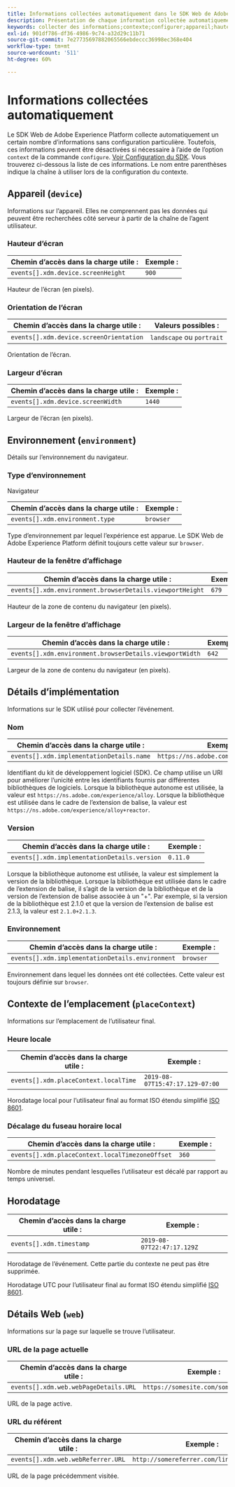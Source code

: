 ```yaml
---
title: Informations collectées automatiquement dans le SDK Web de Adobe Experience Platform
description: Présentation de chaque information collectée automatiquement par le SDK Adobe Experience Platform.
keywords: collecter des informations;contexte;configurer;appareil;hauteur d’écran;orientation de l’écran;orientation de l’écran;largeur d’écran;largeur d’écran;environnement;hauteur de fenêtre d’affichage;hauteur de fenêtre d’affichage;largeur de fenêtre d’affichage;détails du navigateur;détails de la mise en oeuvre;détails de la mise en oeuvre;nom;version;contexte local;heure locale;fuseau horaire local Décalage du fuseau horaire;horodatage;web;url;webPageDetails;détails de la page web;webReferrer;référent web;paysage;portrait;
exl-id: 901df786-df36-4986-9c74-a32d29c11b71
source-git-commit: 7e27735697882065566ebdeccc36998ec368e404
workflow-type: tm+mt
source-wordcount: '511'
ht-degree: 60%

---
```


# Informations collectées automatiquement

Le SDK Web de Adobe Experience Platform collecte automatiquement un certain nombre d’informations sans configuration particulière. Toutefois, ces informations peuvent être désactivées si nécessaire à l’aide de l’option `context` de la commande `configure`. [Voir Configuration du SDK](../fundamentals/configuring-the-sdk.md). Vous trouverez ci-dessous la liste de ces informations. Le nom entre parenthèses indique la chaîne à utiliser lors de la configuration du contexte.

## Appareil (`device`)

Informations sur l’appareil. Elles ne comprennent pas les données qui peuvent être recherchées côté serveur à partir de la chaîne de l’agent utilisateur.

### Hauteur d’écran

| **Chemin d’accès dans la charge utile :** | **Exemple :** |
| ---------------------------------- | ------------ |
| `events[].xdm.device.screenHeight` | `900` |

Hauteur de l’écran (en pixels).

### Orientation de l’écran

| **Chemin d’accès dans la charge utile :** | **Valeurs possibles :** |
| --------------------------------------- | ------------------------- |
| `events[].xdm.device.screenOrientation` | `landscape` ou `portrait` |

Orientation de l’écran.

### Largeur d’écran

| **Chemin d’accès dans la charge utile :** | **Exemple :** |
| --------------------------------- | ------------ |
| `events[].xdm.device.screenWidth` | `1440` |

Largeur de l’écran (en pixels).

## Environnement (`environment`)

Détails sur l’environnement du navigateur.

### Type d’environnement

Navigateur

| **Chemin d’accès dans la charge utile :** | **Exemple :** |
| ------------------------------- | ------------ |
| `events[].xdm.environment.type` | `browser` |

Type d’environnement par lequel l’expérience est apparue. Le SDK Web de Adobe Experience Platform définit toujours cette valeur sur `browser`.

### Hauteur de la fenêtre d’affichage

| **Chemin d’accès dans la charge utile :** | **Exemple :** |
| -------------------------------------------------------- | ------------ |
| `events[].xdm.environment.browserDetails.viewportHeight` | `679` |

Hauteur de la zone de contenu du navigateur (en pixels).

### Largeur de la fenêtre d’affichage

| **Chemin d’accès dans la charge utile :** | **Exemple :** |
| ------------------------------------------------------- | ------------ |
| `events[].xdm.environment.browserDetails.viewportWidth` | `642` |

Largeur de la zone de contenu du navigateur (en pixels).

## Détails d’implémentation

Informations sur le SDK utilisé pour collecter l’événement.

### Nom

| **Chemin d’accès dans la charge utile :** | **Exemple :** |
| ----------------------------------------- | --------------------------------------- |
| `events[].xdm.implementationDetails.name` | `https://ns.adobe.com/experience/alloy` |

Identifiant du kit de développement logiciel (SDK).  Ce champ utilise un URI pour améliorer l’unicité entre les identifiants fournis par différentes bibliothèques de logiciels. Lorsque la bibliothèque autonome est utilisée, la valeur est `https://ns.adobe.com/experience/alloy`. Lorsque la bibliothèque est utilisée dans le cadre de l’extension de balise, la valeur est `https://ns.adobe.com/experience/alloy+reactor`.

### Version

| **Chemin d’accès dans la charge utile :** | **Exemple :** |
| -------------------------------------------- | ------------ |
| `events[].xdm.implementationDetails.version` | `0.11.0` |

Lorsque la bibliothèque autonome est utilisée, la valeur est simplement la version de la bibliothèque. Lorsque la bibliothèque est utilisée dans le cadre de l’extension de balise, il s’agit de la version de la bibliothèque et de la version de l’extension de balise associée à un &quot;+&quot;. Par exemple, si la version de la bibliothèque est 2.1.0 et que la version de l’extension de balise est 2.1.3, la valeur est `2.1.0+2.1.3`.

### Environnement

| **Chemin d’accès dans la charge utile :** | **Exemple :** |
| ------------------------------------------------ | ------------ |
| `events[].xdm.implementationDetails.environment` | `browser` |

Environnement dans lequel les données ont été collectées. Cette valeur est toujours définie sur `browser`.

## Contexte de l’emplacement (`placeContext`)

Informations sur l’emplacement de l’utilisateur final.

### Heure locale

| **Chemin d’accès dans la charge utile :** | **Exemple :** |
| ------------------------------------- | ------------------------------- |
| `events[].xdm.placeContext.localTime` | `2019-08-07T15:47:17.129-07:00` |

Horodatage local pour l’utilisateur final au format ISO étendu simplifié [ISO 8601](https://tools.ietf.org/html/rfc3339#section-5.6).

### Décalage du fuseau horaire local

| **Chemin d’accès dans la charge utile :** | **Exemple :** |
| ----------------------------------------------- | ------------ |
| `events[].xdm.placeContext.localTimezoneOffset` | `360` |

Nombre de minutes pendant lesquelles l’utilisateur est décalé par rapport au temps universel.

## Horodatage

| **Chemin d’accès dans la charge utile :** | **Exemple :** |
| ------------------------ | -------------------------- |
| `events[].xdm.timestamp` | `2019-08-07T22:47:17.129Z` |

Horodatage de l’événement.  Cette partie du contexte ne peut pas être supprimée.

Horodatage UTC pour l’utilisateur final au format ISO étendu simplifié [ISO 8601](https://tools.ietf.org/html/rfc3339#section-5.6).

## Détails Web (`web`)

Informations sur la page sur laquelle se trouve l’utilisateur.

### URL de la page actuelle

| **Chemin d’accès dans la charge utile :** | **Exemple :** |
| ------------------------------------- | ------------------------------------ |
| `events[].xdm.web.webPageDetails.URL` | `https://somesite.com/somepage.html` |

URL de la page active.

### URL du référent

| **Chemin d’accès dans la charge utile :** | **Exemple :** |
| ---------------------------------- | ----------------------------------------- |
| `events[].xdm.web.webReferrer.URL` | `http://somereferrer.com/linkedpage.html` |

URL de la page précédemment visitée.
